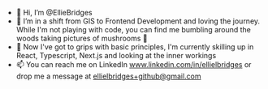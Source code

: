 - 👋 Hi, I’m @EllieBridges
- 👀 I’m in a shift from GIS to Frontend Development and loving the journey. While I'm not playing with code, you can find me bumbling around the woods taking pictures of mushrooms 🍄
- 🌱 Now I've got to grips with basic principles, I'm currently skilling up in React, Typescript, Next.js and looking at the inner workings
- 📫 You can reach me on LinkedIn www.linkedin.com/in/ellielbridges or drop me a message at ellielbridges+github@gmail.com

<!---
EllieBridges/EllieBridges is a ✨ special ✨ repository because its `README.md` (this file) appears on your GitHub profile.
You can click the Preview link to take a look at your changes.
--->

